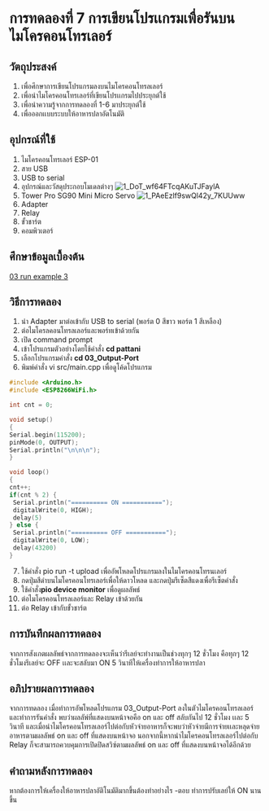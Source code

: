 # การทดลองที่ 7 การเขียนโปรเเกรมเพื่อรันบนไมโครคอนโทรเลอร์

## วัตถุประสงค์
1. เพื่อศึกษาการเขียนโปรแกรมลงบนไมโครคอนโทรลเลอร์
2. เพื่อนำไมโครคอนโทรเลอร์ที่เขียนโปรเเกรมไปประยุกต์ใช้
3. เพื่อนำความรู้จากการทดลองที่ 1-6 มาประยุกต์ใช้
4. เพื่อออกเเบบระบบให้อาหารปลาอัตโนมัติ

## อุปกรณ์ที่ใช้
1. ไมโครคอนโทรเลอร์ ESP-01
2. สาย USB
3. USB to serial
4. อุปกรณ์และวัสดุประกอบโมเดลต่างๆ
![1_DoT_wf64FTcqAKuTJFaylA](https://user-images.githubusercontent.com/80880087/113093811-cd885100-921a-11eb-9e63-956076cf552e.jpeg)
5. Tower Pro SG90 Mini Micro Servo
![1_PAeEzlf9swQl42y_7KUUww](https://user-images.githubusercontent.com/80880087/113093838-dc6f0380-921a-11eb-9d51-c132f2f56d3c.jpeg)
6. Adapter
7. Relay
8. ขั้วชาร์ต
9. คอมพิวเตอร์

## ศึกษาข้อมูลเบื้องต้น
[03 run example 3](https://www.youtube.com/watch?v=CCnN1WJsXQY)

## วิธีการทดลอง
1. นำ Adapter มาต่อเข้ากับ USB to serial (พอร์ต 0 สีขาว พอร์ต 1 สีเหลือง)
2. ต่อไมโครลคอนโทรลเลอร์และพอร์ทเข้าด้วยกัน
3. เปิด command prompt
4. เข้าโปรแกรมตัวอย่างโดยใช้คำสั่ง **cd pattani**
5. เลือกโปรแกรมคำสั่ง **cd 03_Output-Port** 
6. พิมพ์คำสั่ง vi src/main.cpp เพื่อดูโค้ดโปรแกรม
 ```c 
#include <Arduino.h>
#include <ESP8266WiFi.h>

int cnt = 0;

void setup()
{
 Serial.begin(115200);
 pinMode(0, OUTPUT);
 Serial.println("\n\n\n");
}

void loop()
{
 cnt++;
 if(cnt % 2) {
  Serial.println("========== ON ===========");
  digitalWrite(0, HIGH);
  delay(5) 
 } else {
  Serial.println("========== OFF ===========");
  digitalWrite(0, LOW);
  delay(43200)
}
```
7. ใช้คำสั่ง pio run -t upload เพื่ออัพโหลดโปรแกรมลงในไมโครคอนโทรนเลอร์
8. กดปุ่มสีดำบนไมโครคอนโทรเลอร์เพื่อให้ดาวโหลด และกดปุ่มรีเซ็ตสีแดงเพื่อรีเซ็ตคำสั่ง
9. ใช้คำสั่ง**pio device monitor** เพื่อดูผลลัพธ์
10. ต่อไมโครคอนโทรลเลอร์และ Relay เข้าด้วยกัน
11. ต่อ Relay เข้ากับขั้วชาร์ต

## การบันทึกผลการทดลอง
จากการสังเกตผลลัพธ์จากการทดลองจะเห็นว่ารีเลย์จะทำงานเป็นช่วงทุกๆ 12 ชั่วโมง คือทุกๆ 12 ชั่วโมงรีเลย์จะ OFF เเละจะสลับมา ON 5 วินาทีให้เครื่องทำการให้อาหารปลา

## อภิปรายผลการทดลอง
จากการทดลอง เมื่อทำการอัพโหลดโปรแกรม 03_Output-Port ลงในตัวไมโครคอนโทรลเลอร์ และทำการรันคำสั่ง พบว่าผลลัพ์ที่แสดงบนหน้าจอคือ on และ off สลับกันไป 12 ชั่วโมง เเละ 5 วินาที และเมื่อนำไมโครคอนโทรลเลอร์ไปต่อกับหัวจ่ายอาหารก็จะพบว่าหัวจ่ายมีการจ่ายเเละหลุดจ่ายอาหารตามผลลัพธ์ on และ off ที่แสดงบนหน้าจอ นอกจากนี้หากนำไมโครคอนโทรลเลอร์ไปต่อกับ Relay ก็จะสามารถควบคุมการเปิดปิดสวิซ์ตามผลลัพธ์ on และ off ที่แสดงบนหน้าจอได้อีกด้วย

## คำถามหลังการทดลอง
หากต้องการให้เครื่องให้อาหารปลาอัติโนมัติมากขึ้นต้องทำอย่างไร
  -ตอบ ทำการปรับเลย์ให้ ON นานขึ้น


